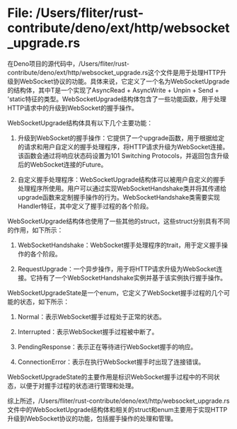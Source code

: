 # File: /Users/fliter/rust-contribute/deno/ext/http/websocket_upgrade.rs

在Deno项目的源代码中，/Users/fliter/rust-contribute/deno/ext/http/websocket_upgrade.rs这个文件是用于处理HTTP升级到WebSocket协议的功能。具体来说，它定义了一个名为WebSocketUpgrade<T>的结构体，其中T是一个实现了AsyncRead + AsyncWrite + Unpin + Send + 'static特征的类型。WebSocketUpgrade<T>结构体包含了一些功能函数，用于处理HTTP请求中的升级到WebSocket的握手操作。

WebSocketUpgrade<T>结构体具有以下几个主要功能：

1. 升级到WebSocket的握手操作：它提供了一个upgrade函数，用于根据给定的请求和用户自定义的握手处理程序，将HTTP请求升级为WebSocket连接。该函数会通过将响应状态码设置为101 Switching Protocols，并返回包含升级后的WebSocket连接的Future。

2. 自定义握手处理程序：WebSocketUpgrade<T>结构体可以被用户自定义的握手处理程序所使用。用户可以通过实现WebSocketHandshake类并将其传递给upgrade函数来定制握手操作的行为。WebSocketHandshake类需要实现Handler特征，其中定义了握手过程的各个阶段。

WebSocketUpgrade<T>结构体也使用了一些其他的struct，这些struct分别具有不同的作用，如下所示：

1. WebSocketHandshake：WebSocket握手处理程序的trait，用于定义握手操作的各个阶段。

2. RequestUpgrade：一个异步操作，用于将HTTP请求升级为WebSocket连接。它持有了一个WebSocketHandshake实例并基于该实例执行握手操作。

WebSocketUpgradeState是一个enum，它定义了WebSocket握手过程的几个可能的状态，如下所示：

1. Normal：表示WebSocket握手过程处于正常的状态。

2. Interrupted：表示WebSocket握手过程被中断了。

3. PendingResponse：表示正在等待进行WebSocket握手的响应。

4. ConnectionError：表示在执行WebSocket握手时出现了连接错误。

WebSocketUpgradeState的主要作用是标识WebSocket握手过程中的不同状态，以便于对握手过程的状态进行管理和处理。

综上所述，/Users/fliter/rust-contribute/deno/ext/http/websocket_upgrade.rs文件中的WebSocketUpgrade<T>结构体和相关的struct和enum主要用于实现HTTP升级到WebSocket协议的功能，包括握手操作的处理和管理。

